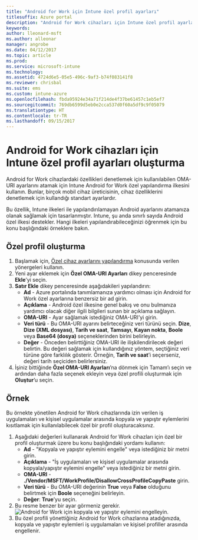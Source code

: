 ```yaml
---
title: "Android for Work için Intune özel profil ayarları"
titlesuffix: Azure portal
description: "Android for Work cihazları için Intune özel profil ayarları oluşturmayı öğrenin.\""
keywords: 
author: lleonard-msft
ms.author: alleonar
manager: angrobe
ms.date: 04/12/2017
ms.topic: article
ms.prod: 
ms.service: microsoft-intune
ms.technology: 
ms.assetid: 4724d6e5-05e5-496c-9af3-b74f083141f8
ms.reviewer: chrisbal
ms.suite: ems
ms.custom: intune-azure
ms.openlocfilehash: fbda95924e34a71f214de4f37be61457c1eb5ef7
ms.sourcegitcommit: 769db6599d5eb0e2cca537d0f60a5df9c9f05079
ms.translationtype: HT
ms.contentlocale: tr-TR
ms.lasthandoff: 09/15/2017
---
```

# <a name="create-intune-custom-profile-settings-for-android-for-work-devices"></a>Android for Work cihazları için Intune özel profil ayarları oluşturma

Android for Work cihazlardaki özellikleri denetlemek için kullanılabilen OMA-URI ayarlarını atamak için Intune Android for Work özel yapılandırma ilkesini kullanın. Bunlar, birçok mobil cihaz üreticisinin, cihaz özelliklerini denetlemek için kullandığı standart ayarlardır.

Bu özellik, Intune ilkeleri ile yapılandırılamayan Android ayarlarını atamanıza olanak sağlamak için tasarlanmıştır. Intune, şu anda sınırlı sayıda Android özel ilkesi destekler. Hangi ilkeleri yapılandırabileceğinizi öğrenmek için bu konu başlığındaki örneklere bakın.

## <a name="create-a-custom-profile"></a>Özel profil oluşturma

1. Başlamak için, [Özel cihaz ayarlarını yapılandırma](custom-settings-configure.md) konusunda verilen yönergeleri kullanın.
2. Yeni ayar eklemek için **Özel OMA-URI Ayarları** dikey penceresinde **Ekle**’yi seçin.
3. **Satır Ekle** dikey penceresinde aşağıdakileri yapılandırın:
    - **Ad** - Azure portalında tanımlamanıza yardımcı olması için Android for Work özel ayarlarına benzersiz bir ad girin.
    - **Açıklama** - Android özel ilkesine genel bakış ve onu bulmanıza yardımcı olacak diğer ilgili bilgileri sunan bir açıklama sağlayın.
    - **OMA-URI** - Ayar sağlamak istediğiniz OMA-URI’yi girin.
    - **Veri türü** - Bu OMA-URI ayarını belirteceğiniz veri türünü seçin. **Dize**, **Dize (XML dosyası)**, **Tarih ve saat**, **Tamsayı**, **Kayan nokta**, **Boole** veya **Base64 (dosya)** seçeneklerinden birini belirleyin.
    - **Değer** - Önceden belirttiğiniz OMA-URI ile ilişkilendirilecek değeri belirtin. Bu değeri sağlamak için kullandığınız yöntem, seçtiğiniz veri türüne göre farklılık gösterir. Örneğin, **Tarih ve saat**’i seçerseniz, değeri tarih seçiciden belirlersiniz.
4. İşiniz bittiğinde **Özel OMA-URI Ayarları**’na dönmek için Tamam’ı seçin ve ardından daha fazla seçenek ekleyin veya özel profili oluşturmak için **Oluştur**’u seçin.


## <a name="example"></a>Örnek

Bu örnekte yönetilen Android for Work cihazlarında izin verilen iş uygulamaları ve kişisel uygulamalar arasında kopyala ve yapıştır eylemlerini kısıtlamak için kullanılabilecek özel bir profil oluşturacaksınız.

1. Aşağıdaki değerleri kullanarak Android for Work cihazları için özel bir profil oluşturmak üzere bu konu başlığındaki yordamı kullanın:
    - **Ad** - "Kopyala ve yapıştır eylemini engelle" veya istediğiniz bir metni girin.
    - **Açıklama** - "İş uygulamaları ve kişisel uygulamalar arasında kopyala/yapıştır eylemini engelle" veya istediğiniz bir metni girin.
    - **OMA-URI** - **./Vendor/MSFT/WorkProfile/DisallowCrossProfileCopyPaste** girin.
    - **Veri türü** - Bu OMA-URI değerinin **True** veya **False** olduğunu belirtmek için **Boole** seçeneğini belirleyin.
    - **Değer**: **True**’yu seçin.
2. Bu resme benzer bir ayar görmeniz gerekir.
![Android for Work için kopyala ve yapıştır eylemini engelleyin.](./media/custom-policy-afw-copy-paste.png)
3. Bu özel profili yönettiğiniz Android for Work cihazlarına atadığınızda, kopyala ve yapıştır eylemleri iş uygulamaları ve kişisel profiller arasında engellenir.